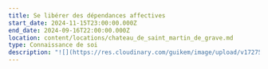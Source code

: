 ```yaml
---
title: Se libérer des dépendances affectives
start_date: 2024-11-15T23:00:00.000Z
end_date: 2024-09-16T22:00:00.000Z
location: content/locations/chateau_de_saint_martin_de_grave.md
type: Connaissance de soi
description: "![](https://res.cloudinary.com/guikem/image/upload/v1727502044/couple_retouche_yyoe7i.png)\n\n**“Dépendre de quelqu’un ou de quelque chose, c’est ne pas pouvoir s’épanouir sans l’action ou l’intervention d’une autre personne ou d’une chose.”**\n\nCe\nstage vous propose de **prendre conscience de vos dépendances\naffectives** afin de **développer plus d’autonomie affective** et de\nvivre le bonheur véritable qui en découle.\n\nTant\nque nous sommes dépendants de quelqu’un ou de quelque chose,\nnous sommes** soumis à la croyance que nous ne pouvons pas être\nheureux sans cette personne ou cette chose extérieure,** ce qui nous amène à\n**l’impuissance, la frustration et à des relations empreintes\nde manipulation.**\n\nLors\nde ce weekend unique\n\n\\-\nNous comprendrons **l’origine de nos dépendances affectives**\n\n\\-\nNous identifierons les **7 dépendances\naffectives** principales et verrons\n**les 7 besoins affectifs non-comblés qui sont derrière.**\n\n-Nous examinerons le\nrôle des dépendances affectives dans **nos relations(couple, famille, amis...)**\n\n-Nous verrons également le lien entre dépendances affectives et** dépendances physiques**,\nque ce soit à des personnes, des objets et des comportements et\nverrons le processus pour nous en libérer\n\nLe\ncontenu théorique appuyé par des **documents **ainsi que les\n**échanges, les**\n**exercices et la méditation** nous permettront de faire de ce weekend un **véritable processus intérieur**. Nous\nen viendrons à prendre conscience et à identifier nos\ndépendances physiques et affectives, et à découvrir\nle chemin qui nous mène à** l’autonomie et la liberté.**\n\n****![](https://res.cloudinary.com/guikem/image/upload/v1727723951/220416_MLR_0435_fxpxtb.jpg)\n\n**Tarifs**\n\nTarif externe 2 jours (sans hébergement - sans repas) 195 €&#x9;\n\nTarif externe 2 jours (sans hébergement - avec repas) 230 €&#x9;\n\n&#x9;\n\nTarif pension complète + nuitées selon si respectivement:  1 nuit /1 pers\tou 1 nuit/ couple ou  2 nuits /1 pers ou 2 nuits/ couple.\n\nchambre pailler individuelle\t300,00 €\t   ou       555,00 €\t   ou          350,00 €\t         ou               625,00 €\n\nchambre maset \t                    325,00 €\t  ou        580,00 €\t    ou         390,00 €           ou           \t665,00 €\n\nchambre maison \t                355,00 €\t   ou        610,00 €\t     ou        440,00 €\t           ou             715,00 €\n\n**Inscriptions et infos** auprès de Karine SANTA au 06 24 54 37 11 ou par email [contact@lagrandemaison34.fr](mailto:contact@lagrandemaison34.fr)\n"
---
```


